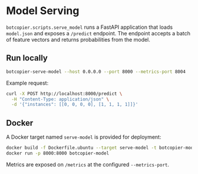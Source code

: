 # Model Serving

`botcopier.scripts.serve_model` runs a FastAPI application that loads `model.json` and exposes a `/predict` endpoint.
The endpoint accepts a batch of feature vectors and returns probabilities from the model.

## Run locally

```bash
botcopier-serve-model --host 0.0.0.0 --port 8000 --metrics-port 8004
```

Example request:

```bash
curl -X POST http://localhost:8000/predict \
  -H "Content-Type: application/json" \
  -d '{"instances": [[0, 0, 0, 0], [1, 1, 1, 1]]}'
```

## Docker

A Docker target named `serve-model` is provided for deployment:

```bash
docker build -f Dockerfile.ubuntu --target serve-model -t botcopier-model .
docker run -p 8000:8000 botcopier-model
```

Metrics are exposed on `/metrics` at the configured `--metrics-port`.
